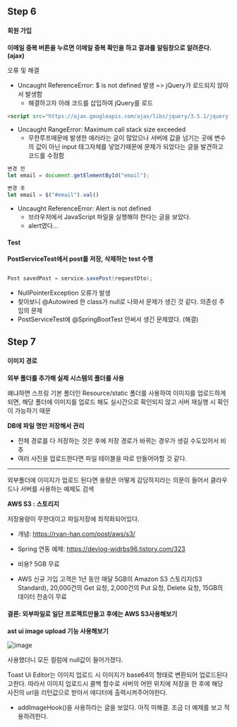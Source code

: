 ## Step 6

#### 회원 가입

**이메일 중복 버튼을 누르면 이메일 중복 확인을 하고 결과를 알림창으로 알려준다. (ajax)**

오류 및 해결

* Uncaught ReferenceError: $ is not defined 발생 => jQuery가 로드되지 않아서 발생함
  * 해결하고자 아래 코드를 삽입하여 jQuery를 로드

```html
<script src="https://ajax.googleapis.com/ajax/libs/jquery/3.5.1/jquery.min.js"></script>
```
 
* Uncaught RangeError: Maximum call stack size exceeded
  * 무한루프때문에 발생한 에러라는 글이 많았으나 서버에 값을 넘기는 곳에 변수의 값이 아닌 input 태그자체를 넣었기때문에 문제가 되었다는 글을 발견하고 코드를 수정함
```javascript
변경 전
let email = document.getElementById("email");

변경 후
let email = $("#email").val()
```

* Uncaught ReferenceError: Alert is not defined
  *  브라우저에서 JavaScript 파일을 실행해야 한다는 글을 보았다. 
  *  alert였다...


#### Test

**PostServiceTest에서 post를 저장, 삭제하는 test 수행**

```java

Post savedPost = service.savePost(requestDto);

```

* NullPointerException 오류가 발생
 * 찾아보니 @Autowired 한 class가 null로 나와서 문제가 생긴 것 같다. 의존성 주입의 문제
 * PostServiceTest에 @SpringBootTest 안써서 생긴 문제였다. (해결) 


## Step 7

#### 이미지 경로

**외부 폴더를 추가해 실제 시스템의 폴더를 사용**

왜냐하면 스프링 기본 폴더인 Resource/static 폴더를 사용하여 이미지를 업로드하게 되면, 해당 폴더에 이미지를 업로드 해도 실시간으로 확인되지 않고 서버 재실행 시 확인이 가능하기 때문

**DB에 파일 명만 저장해서 관리**

* 전체 경로를 다 저장하는 것은 후에 저장 경로가 바뀌는 경우가 생길 수도있어서 비추
* 여러 사진을 업로드한다면 파일 테이블을 따로 만들어야할 것 같다. 

---

외부폴더에 이미지가 업로드 된다면 용량은 어떻게 감당하지라는 의문이 들어서 클라우드나 서버를 사용하는 예제도 검색

**AWS S3 : 스토리지**

저장용량이 무한대이고 파일저장에 최적화되어있다. 
* 개념: https://ryan-han.com/post/aws/s3/
* Spring 연동 예제: https://devlog-wjdrbs96.tistory.com/323

* 비용? 5GB 무료
 * AWS 신규 가입 고객은 1년 동안 매달 5GB의 Amazon S3 스토리지(S3 Standard), 20,000건의 Get 요청, 2,000건의 Put 요청, Delete 요청, 15GB의 데이터 전송이 무료


#### 결론: 외부파일로 일단 프로젝트만들고 후에는 AWS S3사용해보기

**ast ui image upload 기능 사용해보기**

![image](https://user-images.githubusercontent.com/48270067/150636819-d37dc214-ae85-4f55-b2f5-7c8ec585cc5c.png)


사용했더니 모든 컬럼에 null값이 들어가졌다. 

Toast Ui Editor는 이미지 업로드 시 이미지가 base64의 형태로 변환되어 업로드된다고한다. 따라서 이미지 업로드시 콜백 함수로 서버의 어떤 위치에 저장을 한 후에 해당 사진의 url을 리턴값으로 받아서 에디터에 출력시켜주어야한다.

* addImageHook()을 사용하라는 글을 보았다. 아직 미해결. 조금 더 예제를 보고 적용하려한다.


